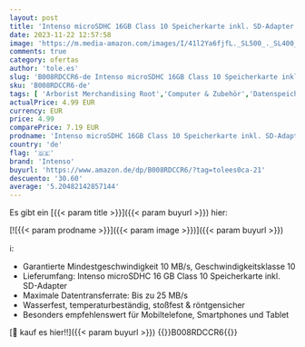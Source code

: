 ```yaml
---
layout: post
title: 'Intenso microSDHC 16GB Class 10 Speicherkarte inkl. SD-Adapter  schwarz'
date: 2023-11-22 12:57:58
image: 'https://m.media-amazon.com/images/I/41l2Ya6fjfL._SL500_._SL400_.jpg'
comments: true
category: ofertas
author: 'tole.es'
slug: 'B008RDCCR6-de Intenso microSDHC 16GB Class 10 Speicherkarte inkl. SD-...'
sku: 'B008RDCCR6-de'
tags: [ 'Arborist Merchandising Root','Computer & Zubehör','Datenspeicher','Externe Datenspeicher','Homeoffice-Lösungen','IT-Zubehör','Micro SD Speicherkarten','Self Service','Special Features Stores','Speicherkarten','Stores','e26659c6-d1cd-45cb-800b-2f9b432b8572_0','e26659c6-d1cd-45cb-800b-2f9b432b8572_4401','intenso','🇩🇪', ]
actualPrice: 4.99 EUR
currency: EUR
price: 4.99
comparePrice: 7.19 EUR
prodname: 'Intenso microSDHC 16GB Class 10 Speicherkarte inkl. SD-Adapter  schwarz'
country: 'de'
flag: '🇩🇪'
brand: 'Intenso'
buyurl: 'https://www.amazon.de/dp/B008RDCCR6/?tag=tolees0ca-21'
descuento: '30.60'
average: '5.20482142857144'
---
```


Es gibt ein [{{< param title >}}]({{< param buyurl >}}) hier:

[![{{< param prodname >}}]({{< param image >}})]({{< param buyurl >}})

ℹ️:

- Garantierte Mindestgeschwindigkeit 10 MB/s, Geschwindigkeitsklasse 10
- Lieferumfang: Intenso microSDHC 16 GB Class 10 Speicherkarte inkl. SD-Adapter
- Maximale Datentransferrate: Bis zu 25 MB/s
- Wasserfest, temperaturbeständig, stoßfest & röntgensicher
- Besonders empfehlenswert für Mobiltelefone, Smartphones und Tablet

[🛒 kauf es hier!!]({{< param buyurl >}})
{{<world>}}B008RDCCR6{{</world>}}
